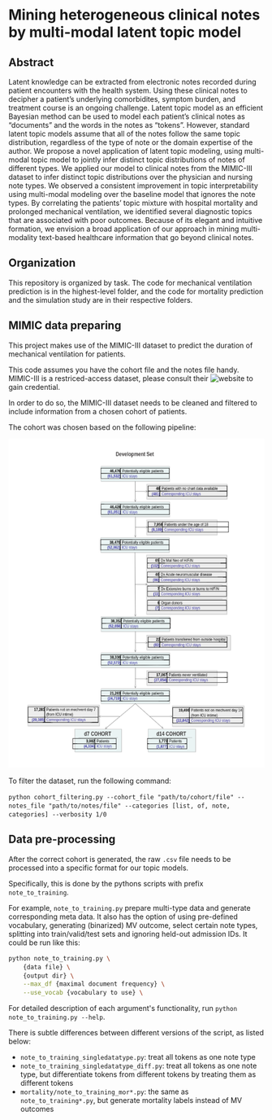 # Mining heterogeneous clinical notes by multi-modal latent topic model

## Abstract

Latent knowledge can be extracted from electronic notes recorded during patient encounters with the health system. Using these clinical notes to decipher a patient’s underlying comorbidites, symptom burden, and treatment course is an ongoing challenge. Latent topic model as an efficient Bayesian method can be used to model each patient’s clinical notes as “documents” and the words in the notes as “tokens”. However, standard latent topic models assume that all of the notes follow the same topic distribution, regardless of the type of note or the domain expertise of the author. We propose a novel application of latent topic modeling, using multi-modal topic model to jointly infer distinct topic distributions of notes of different types. We applied our model to clinical notes from the MIMIC-III dataset to infer distinct topic distributions over the physician and nursing note types. We observed a consistent improvement in topic interpretability using multi-modal modeling over the baseline model that ignores the note types. By correlating the patients’ topic mixture with hospital mortality and prolonged mechanical ventilation, we identified several diagnostic topics that are associated with poor outcomes. Because of its elegant and intuitive formation, we envision a broad application of our approach in mining multi-modality text-based healthcare information that go beyond clinical notes.

## Organization

This repository is organized by task. The code for mechanical ventilation prediction is in the highest-level folder, and the code for mortality prediction and the simulation study are in their respective folders.

## MIMIC data preparing

This project makes use of the MIMIC-III dataset to predict the duration of mechanical ventilation for patients.

This code assumes you have the cohort file and the notes file handy. MIMIC-III is a restriced-access dataset, please consult their ![website](https://physionet.org/content/mimiciii/1.4/) to gain credential.

In order to do so, the MIMIC-III dataset needs to be cleaned and filtered to include information from a chosen cohort of patients. 

The cohort was chosen based on the following pipeline:

![](/images/cohort_selection_template.png)


To filter the dataset, run the following command:

`python cohort_filtering.py --cohort_file "path/to/cohort/file" --notes_file "path/to/notes/file" --categories [list, of, note, categories] --verbosity 1/0`

## Data pre-processing

After the correct cohort is generated, the raw `.csv` file needs to be processed into a specific format for our topic models.

Specifically, this is done by the pythons scripts with prefix `note_to_training`.

For example, `note_to_training.py` prepare multi-type data and generate corresponding meta data. It also has the option of using pre-defined vocabulary, generating (binarized) MV outcome, select certain note types, splitting into train/valid/test sets and ignoring held-out admission IDs. It could be run like this:

``` bash
python note_to_training.py \
    {data file} \
    {output dir} \
    --max_df {maximal document frequency} \
    --use_vocab {vocabulary to use} \
```

For detailed description of each argument's functionality, run `python note_to_training.py --help`.

There is subtle differences between different versions of the script, as listed below:

- `note_to_training_singledatatype.py`: treat all tokens as one note type
- `note_to_training_singledatatype_diff.py`: treat all tokens as one note type, but differentiate tokens from different tokens by treating them as different tokens
- `mortality/note_to_training_mor*.py`: the same as `note_to_training*.py`, but generate mortality labels instead of MV outcomes